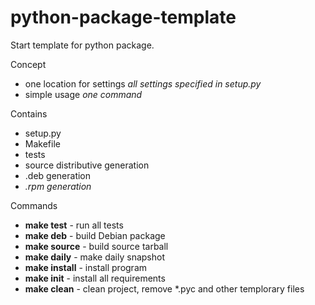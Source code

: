 python-package-template
=======================

Start template for python package.


Concept
* one location for settings
  _all settings specified in setup.py_
* simple usage
  _one command_


Contains
* setup.py
* Makefile
* tests
* source distributive generation
* .deb generation
* _.rpm generation_


Commands
* **make test** - run all tests
* **make deb** - build Debian package
* **make source** - build source tarball
* **make daily** - make daily snapshot
* **make install** - install program
* **make init** - install all requirements
* **make clean** - clean project, remove *.pyc and other templorary files
